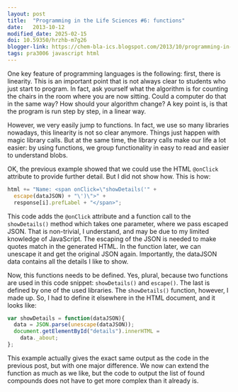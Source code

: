 ```yaml
---
layout: post
title:  "Programming in the Life Sciences #6: functions"
date:   2013-10-12
modified_date: 2025-02-15
doi: 10.59350/hrzhb-m7g26
blogger-link: https://chem-bla-ics.blogspot.com/2013/10/programming-in-life-sciences-5-functions.html
tags: pra3006 javascript html
---
```


One key feature of programming languages is the following: first, there is linearity. This is an important point
that is not always clear to students who just start to program. In fact, ask yourself what the algorithm is for
counting the chairs in the room where you are now sitting. Could a computer do that in the same way? How should
your algorithm change? A key point is, is that the program is run step by step, in a linear way.

However, we very easily jump to functions. In fact, we use so many libraries nowadays, this linearity is not so
clear anymore. Things just happen with magic library calls. But at the same time, the library calls make our life
a lot easier: by using functions, we group functionality in easy to read and easier to understand blobs.

OK, the previous example showed that we could use the HTML `@onClick` attribute to provide further detail.
But I did not show how. This is how:

```javascript
html += "Name: <span onClick=\"showDetails('" +
  escape(dataJSON) + "\')\">" + 
  response[i].prefLabel + "</span>";
```

This code adds the `@onClick` attribute and a function call to the `showDetails()` method which takes one parameter,
where we pass escaped JSON. That is non-trivial, I understand, and may be due to my limited knowledge of JavaScript.
The escaping of the JSON is needed to make quotes match in the generated HTML. In the function later, we can unescape
it and get the original JSON again. Importantly, the dataJSON data contains all the details I like to show.

Now, this functions needs to be defined. Yes, plural, because two functions are used in this code snippet: `showDetails()`
and `escape()`. The last is defined by one of the used libraries. The `showDetails()` function, however, I made up.
So, I had to define it elsewhere in the HTML document, and it looks like:

```javascript
var showDetails = function(dataJSON){
  data = JSON.parse(unescape(dataJSON));
  document.getElementById("details").innerHTML =
    data._about;
};
```

This example actually gives the exact same output as the code in the previous post, but with one major difference.
We now can extend the function as much as we like, but the code to output the list of found compounds does not have
to get more complex than it already is.
